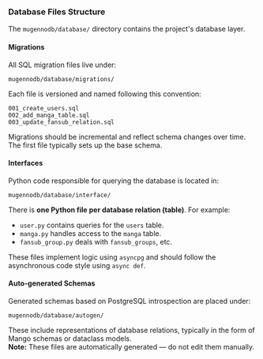 ### Database Files Structure

The `mugennodb/database/` directory contains the project's database layer.

#### Migrations

All SQL migration files live under:

```
mugennodb/database/migrations/
```

Each file is versioned and named following this convention:

```
001_create_users.sql
002_add_manga_table.sql
003_update_fansub_relation.sql
```

Migrations should be incremental and reflect schema changes over time. The first file typically sets up the base schema.

#### Interfaces

Python code responsible for querying the database is located in:

```
mugennodb/database/interface/
```

There is **one Python file per database relation (table)**. For example:

- `user.py` contains queries for the `users` table.
- `manga.py` handles access to the `manga` table.
- `fansub_group.py` deals with `fansub_groups`, etc.

These files implement logic using `asyncpg` and should follow the asynchronous code style using `async def`.

#### Auto-generated Schemas

Generated schemas based on PostgreSQL introspection are placed under:

```
mugennodb/database/autogen/
```

These include representations of database relations, typically in the form of Mango schemas or dataclass models.  
**Note:** These files are automatically generated — do not edit them manually.